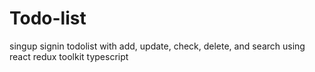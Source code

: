 # Todo-list
singup signin todolist with add, update, check, delete, and search using react redux toolkit typescript
